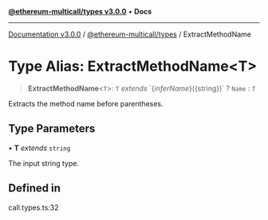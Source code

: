 [**@ethereum-multicall/types v3.0.0**](../README.md) • **Docs**

***

[Documentation v3.0.0](../../../packages.md) / [@ethereum-multicall/types](../README.md) / ExtractMethodName

# Type Alias: ExtractMethodName\<T\>

> **ExtractMethodName**\<`T`\>: `T` *extends* \`$\{infer Name\}($\{string\})\` ? `Name` : `T`

Extracts the method name before parentheses.

## Type Parameters

• **T** *extends* `string`

The input string type.

## Defined in

call.types.ts:32
